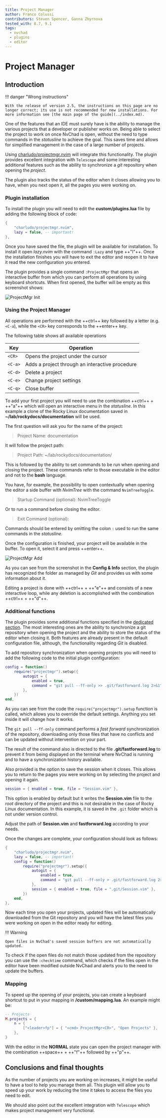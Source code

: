 ```yaml
---
title: Project Manager
author: Franco Colussi
contributors: Steven Spencer, Ganna Zhyrnova
tested_with: 8.7, 9.1
tags:
  - nvchad
  - plugins
  - editor
---
```


# Project Manager

## Introduction

!!! danger "Wrong instructions"

    With the release of version 2.5, the instructions on this page are no longer correct; its use is not recommended for new installations. For more information see [the main page of the guide](../index.md).

One of the features that an IDE must surely have is the ability to manage the various projects that a developer or publisher works on. Being able to select the project to work on once NvChad is open, without the need to type commands in the *statusline* to achieve the goal. This saves time and allows for simplified management in the case of a large number of projects.

Using [charludo/projectmgr.nvim](https://github.com/charludo/projectmgr.nvim) will integrate this functionality. The plugin provides excellent integration with `Telescope` and some interesting additional features such as the ability to synchronize a *git* repository when opening the *project*.

The plugin also tracks the status of the editor when it closes allowing you to have, when you next open it, all the pages you were working on.

### Plugin installation

To install the plugin you will need to edit the **custom/plugins.lua** file by adding the following block of code:

```lua
{
    "charludo/projectmgr.nvim",
    lazy = false, -- important!
},
```

Once you have saved the file, the plugin will be available for installation. To install it open *lazy.nvim* with the command `:Lazy` and type ++"I"++. Once the installation finishes you will have to exit the editor and reopen it to have it read the new configuration you entered.

The plugin provides a single command `:ProjectMgr` that opens an interactive buffer from which you can perform all operations by using keyboard shortcuts. When first opened, the buffer will be empty as this screenshot shows:

![ProjectMgr Init](./images/projectmgr_init.png)

### Using the Project Manager

All operations are performed with the ++ctrl++ key followed by a letter (e.g. `<C-a`), while the `<CR>` key corresponds to the ++enter++ key.

The following table shows all available operations

| Key     | Operation                                       |
|-------- | ----------------------------------------------- |
| `<CR>`  | Opens the project under the cursor              |
| `<C-a>` | Adds a project through an interactive procedure |
| `<C-d>` | Delete a project                                |
| `<C-e>` | Change project settings                         |
| `<C-q>` | Close buffer                                    |

To add your first project you will need to use the combination ++ctrl++ + ++"a"++ which will open an interactive menu in the *statusline*. In this example a clone of the Rocky Linux documentation saved in **~/lab/rockydocs/documentation** will be used.

The first question will ask you for the name of the project:

> Project Name: documentation

It will follow the project path:

> Project Path: ~/lab/rockydocs/documentation/

This is followed by the ability to set commands to be run when opening and closing the project. These commands refer to those executable in the editor and not to the **bash** language.

You have, for example, the possibility to open contextually when opening the editor a side buffer with *NvimTree* with the command `NvimTreeToggle`.

> Startup Command (optional): NvimTreeToggle

Or to run a command before closing the editor.

> Exit Command (optional):

Commands should be entered by omitting the colon `:` used to run the same commands in the *statusline.*

Once the configuration is finished, your project will be available in the buffer. To open it, select it and press ++enter++.

![ProjectMgr Add](./images/projectmgr_add.png)

As you can see from the screenshot in the **Config & Info** section, the plugin has recognized the folder as managed by *Git* and provides us with some information about it.

Editing a project is done with ++ctrl++ + ++"e"++ and consists of a new interactive loop, while any deletion is accomplished with the combination ++ctrl++ + ++"d"++.

### Additional functions

The plugin provides some additional functions specified in the [dedicated section](https://github.com/charludo/projectmgr.nvim#%EF%B8%8F-configuration). The most interesting ones are the ability to synchronize a git repository when opening the project and the ability to store the status of the editor when closing it. Both features are already present in the default configuration file, although, the functionality regarding *Git* is disabled.

To add repository synchronization when opening projects you will need to add the following code to the initial plugin configuration:

```lua
config = function()
    require("projectmgr").setup({
        autogit = {
            enabled = true,
            command = "git pull --ff-only >> .git/fastforward.log 2>&1",
        },
    })
end,
```

As you can see from the code the `require("projectmgr").setup` function is called, which allows you to override the default settings. Anything you set inside it will change how it works.

The `git pull --ff-only` command performs a *fast forward* synchronization of the repository, downloading only those files that have no conflicts and can be updated without intervention on your part.

The result of the command also is directed to the file **.git/fastforward.log** to prevent it from being displayed on the terminal where NvChad is running and to have a synchronization history available.

Also provided is the option to save the session when it closes. This allows you to return to the pages you were working on by selecting the project and opening it again.

```lua
session = { enabled = true, file = "Session.vim" },
```

This option is enabled by default but it writes the **Session.vim** file to the *root* directory of the project and this is not desirable in the case of Rocky Linux documentation. In this example, it is saved in the `.git` folder which is not under version control.

Adjust the path of **Session.vim** and **fastforward.log** according to your needs.

Once the changes are complete, your configuration should look as follows:

```lua
{
    "charludo/projectmgr.nvim",
    lazy = false, -- important!
    config = function()
        require("projectmgr").setup({
            autogit = {
                enabled = true,
                command = "git pull --ff-only > .git/fastforward.log 2>&1",
            },
            session = { enabled = true, file = ".git/Session.vim" },
        })
    end,
},
```

Now each time you open your projects, updated files will be automatically downloaded from the Git repository and you will have the latest files you were working on open in the editor ready for editing.

!!! Warning

    Open files in NvChad's saved session buffers are not automatically updated.

To check if the open files do not match those updated from the repository you can use the `:checktime` command, which checks if the files open in the editor have been modified outside NvChad and alerts you to the need to update the buffers.

### Mapping

To speed up the opening of your projects, you can create a keyboard shortcut to put in your mapping in **/custom/mapping.lua**. An example might be:

```lua
-- Projects
M.projects = {
    n = {
        ["<leader>fp"] = { "<cmd> ProjectMgr<CR>", "Open Projects" },
    },
}
```

With the editor in the **NORMAL** state you can open the project manager with the combination ++space++ + ++"f"++ followed by ++"p"++.

## Conclusions and final thoughts

As the number of projects you are working on increases, it might be useful to have a tool to help you manage them all. This plugin will allow you to speed up your work by reducing the time it takes to access the files you need to edit.

We should also point out the excellent integration with `Telescope` which makes project management very functional.
